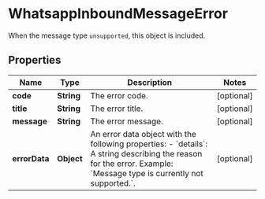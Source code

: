 

# WhatsappInboundMessageError

When the message type `unsupported`, this object is included.

## Properties

| Name | Type | Description | Notes |
|------------ | ------------- | ------------- | -------------|
|**code** | **String** | The error code. |  [optional] |
|**title** | **String** | The error title. |  [optional] |
|**message** | **String** | The error message. |  [optional] |
|**errorData** | **Object** | An error data object with the following properties: - &#x60;details&#x60;: A string describing the reason for the error. Example: &#x60;Message type is currently not supported.&#x60;. |  [optional] |



